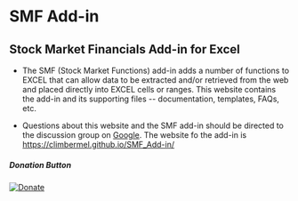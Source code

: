 # SMF Add-in 

## Stock Market Financials Add-in for Excel

* The SMF (Stock Market Functions) add-in adds a number of functions to EXCEL that can allow data to be extracted and/or retrieved from the web and placed directly into EXCEL cells or ranges. This website contains the add-in and its supporting files -- documentation, templates, FAQs, etc.

* Questions about this website and the SMF add-in should be directed to the discussion group on [Google](https://groups.google.com/g/smf-addin). The website fo the add-in is https://climbermel.github.io/SMF_Add-in/ 

##### Donation Button

[![Donate](https://img.shields.io/badge/Donate-PayPal-green.svg)](https://www.paypal.com/donate/?business=V4B6LEBJDHZSJ&no_recurring=0&item_name=Software+tools+for+finances.&currency_code=USD)
